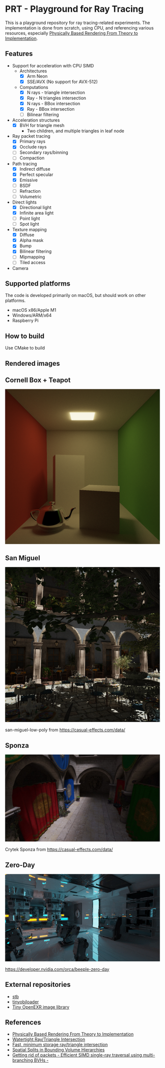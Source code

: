 PRT - Playground for Ray Tracing
================================

This is a playground repository for ray tracing-related experiments. The implementation is done from scratch, using CPU, and referencing various resources, especially [Physically Based Rendering From Theory to Implementation](https://www.pbr-book.org/).

Features
--------
* Support for acceleration with CPU SIMD
  * Architectures
    - [x] Arm Neon
    - [x] SSE/AVX (No support for AVX-512)
  - Computations
    - [x] N rays - triangle intersection
    - [x] Ray - N triangles intersection
    - [x] N rays - BBox intersection
    - [x] Ray - BBox intersection
    - [ ] Bilinear filtering
* Acceleration structures
  - [x] BVH for triangle mesh
    - Two children, and multiple triangles in leaf node
* Ray packet tracing
  - [x] Primary rays
  - [x] Occlude rays
  - [ ] Secondary rays/binning
  - [ ] Compaction
* Path tracing
  - [x] Indirect diffuse
  - [x] Perfect specular
  - [x] Emissive
  - [ ] BSDF
  - [ ] Refraction
  - [ ] Volumetric
* Direct lights
  - [x] Directional light
  - [x] Infinite area light
  - [ ] Point light
  - [ ] Spot light
* Texture mapping
  - [x] Diffuse
  - [x] Alpha mask
  - [x] Bump
  - [x] Bilinear filtering
  - [ ] Mipmapping
  - [ ] Tiled access
* Camera


Supported platforms
-------------------
The code is developed primarily on macOS, but should work on other platforms.
* macOS x86/Apple M1
* Windows/ARM/x64
* Raspberry Pi


How to build
------------
Use CMake to build


Rendered images
---------------

Cornell Box + Teapot
--------------------
![Cornell Box + Teapot](images/cornell_box_teapot.png)

San Miguel
----------
![San Miguel](images/san_miguel.png)

san-miguel-low-poly from https://casual-effects.com/data/

Sponza
------
![Sponza](images/sponza.jpg)

Crytek Sponza from https://casual-effects.com/data/

Zero-Day
------
![Zero-Day](images/zero_day.jpg)

https://developer.nvidia.com/orca/beeple-zero-day


External repositories
---------------------
* [stb](https://github.com/nothings/stb)
* [tinyobjloader](https://github.com/tinyobjloader/tinyobjloader)
* [Tiny OpenEXR image library](https://github.com/syoyo/tinyexr)

References
----------
* [Physically Based Rendering From Theory to Implementation](https://www.pbr-book.org/)
* [Watertight Ray/Triangle Intersection](https://jcgt.org/published/0002/01/05/)
* [Fast, minimum storage ray/triangle intersection](https://en.wikipedia.org/wiki/M%C3%B6ller%E2%80%93Trumbore_intersection_algorithm)
* [Spatial Splits in Bounding Volume Hierarchies](https://www.nvidia.in/docs/IO/77714/sbvh.pdf)
* [Getting rid of packets - Efficient SIMD single-ray traversal using multi-branching BVHs -](http://www.cs.cmu.edu/afs/cs/academic/class/15869-f11/www/readings/wald08_widebvh.pdf)